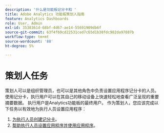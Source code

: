 ```yaml
---
description: '什么是功能板记分卡和 '
title: Adobe Analytics 功能板策划人指南
feature: Analytics Dashboards
role: User, Admin
exl-id: 3538361d-68bf-4d67-ae14-55691909db6f
source-git-commit: 63f4f69cd22531ced7c65d1b38fdc982da97887b
workflow-type: tm+mt
source-wordcount: '88'
ht-degree: 5%

---
```


# 策划人任务

策划人可以是组织管理员，也可以是其他角色中负责设置应用程序记分卡的人员。 使用记分卡，执行用户可以在其自己的移动设备上快速轻松地查看广泛呈现的重要摘要数据。 执行用户是Analytics功能板的最终用户。 作为策划人，您应该完成以下任务以有效地为执行人员设置应用程序：

1. [为执行人员创建记分卡](/help/analyze/mobile-app/create-scorecard.md)。
1. [帮助执行人员设置应用程序并使用应用程序](/help/analyze/mobile-app/set-up-execs.md)。



